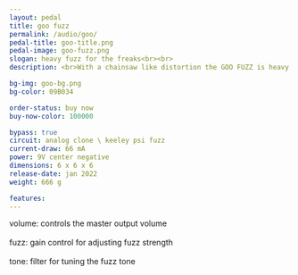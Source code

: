 ```yaml
---
layout: pedal
title: goo fuzz
permalink: /audio/goo/
pedal-title: goo-title.png
pedal-image: goo-fuzz.png
slogan: heavy fuzz for the freaks<br><br>
description: <br>With a chainsaw like distortion the GOO FUZZ is heavy pedal for heavy rockers. Featuring punk art by goo designs.

bg-img: goo-bg.png
bg-color: 09B034

order-status: buy now
buy-now-color: 100000

bypass: true
circuit: analog clone \ keeley psi fuzz
current-draw: 66 mA
power: 9V center negative
dimensions: 6 x 6 x 6
release-date: jan 2022
weight: 666 g

features:
---
```


volume: controls the master output volume
<br>
<br>
fuzz: gain control for adjusting fuzz strength
<br>
<br>
tone: filter for tuning the fuzz tone
<br>
<br>
